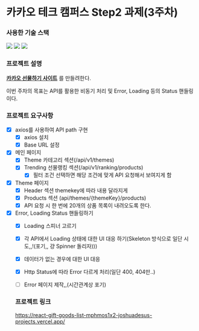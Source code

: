 # 카카오 테크 캠퍼스 Step2 과제(3주차)
###  사용한 기술 스택
<img src="https://img.shields.io/badge/TypeScript-3178C6?style=for-the-badge&logo=TypeScript&logoColor=white">
<img src="https://img.shields.io/badge/React-61DAFB?style=for-the-badge&logo=React&logoColor=black">
<img src="https://img.shields.io/badge/Git-F05032?style=for-the-badge&logo=Git&logoColor=white">
</br>

### 프로젝트 설명
**[카카오 선물하기 사이트](https://gift.kakao.com/home)** 를 만들려한다.

이번 주차의 목표는 API를 활용한 비동기 처리 및 Error, Loading 등의 Status 핸들링이다.


### 프로젝트 요구사항
- [X] axios를 사용하여 API path 구현
  - [X] axios 설치
  - [X] Base URL 설정
- [X] 메인 페이지 
  - [X] Theme 카테고리 섹션(/api/v1/themes)
  - [X] Trending 선물랭킹 섹션(/api/v1/ranking/products)
    - [X] 필터 조건 선택하면 해당 조건에 맞게 API 요청해서 보여지게 함
- [X] Theme 페이지
  - [X] Header 섹션 themekey에 따라 내용 달라지게
  - [X] Products 섹션 (api/themes/{themeKey}/products)
  - [X] API 요청 시 한 번에 20개의 상품 목록이 내려오도록 한다.
- [X] Error, Loading Status 핸들링하기
  - [X] Loading 스피너 고르기
  - [X] 각 API에서 Loading 상태에 대한 UI 대응 하기(Skeleton 방식으로 일단 시도,,!(포기,, 걍 Spinner 돌리자)))
  - [X] 데이터가 없는 경우에 대한 UI 대응
  - [X] Http Status에 따라 Error 다르게 처리(일단 400, 404만..)
  - [ ] Error 페이지 제작,,(시간관계상 포기)


  ### 프로젝트 링크
  https://react-gift-goods-list-mphmos1x2-joshuadesus-projects.vercel.app/